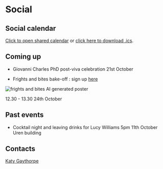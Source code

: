 # Social

## Social calendar

[Click to open shared calendar](https://outlook.office365.com/owa/calendar/6aac4f3cd5c14f7596ff96d463425c49@imperial.ac.uk/be78b35d280f4ad5be57b18a7a0e29285218192955509845337/calendar.html) or [click here to download .ics](https://outlook.office365.com/owa/calendar/6aac4f3cd5c14f7596ff96d463425c49@imperial.ac.uk/be78b35d280f4ad5be57b18a7a0e29285218192955509845337/calendar.ics).

## Coming up

* Giovanni Charles PhD post-viva celebration 21st October

* Frights and bites bake-off : sign up [here](https://forms.office.com/Pages/ResponsePage.aspx?id=B3WJK4zudUWDC0-CZ8PTB3K1CztCIehAjI44BDXnK7pUM1c0TkdaUVVLUEtFTldRSE9TNEZRQzQzMi4u)

![frights and bites AI generated poster](../../img/frights_and_bites.png)

12.30 - 13.30 24th October

## Past events

* Cocktail night and leaving drinks for Lucy Williams
  5pm 11th October Uren building

## Contacts

<a href="mailto:k.gaythorpe@imperial.ac.uk">Katy Gaythorpe</a>
